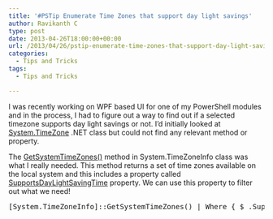 ```yaml
---
title: '#PSTip Enumerate Time Zones that support day light savings'
author: Ravikanth C
type: post
date: 2013-04-26T18:00:00+00:00
url: /2013/04/26/pstip-enumerate-time-zones-that-support-day-light-savings/
categories:
  - Tips and Tricks
tags:
  - Tips and Tricks

---
```

I was recently working on WPF based UI for one of my PowerShell modules and in the process, I had to figure out a way to find out if a selected timezone supports day light savings or not. I&#8217;d initially looked at [System.TimeZone][1] .NET class but could not find any relevant method or property.

The [GetSystemTimeZones()][2] method in System.TimeZoneInfo class was what I really needed. This method returns a set of time zones available on the local system and this includes a property called [SupportsDayLightSavingTime][3] property. We can use this property to filter out what we need!

<pre class="brush: powershell; title: ; notranslate" title="">[System.TimeZoneInfo]::GetSystemTimeZones() | Where { $_.SupportsDayLightSavingTime }
</pre>

[1]: http://msdn.microsoft.com/en-us/library/xe5cd9e6.aspx
[2]: http://msdn.microsoft.com/en-us/library/system.timezoneinfo.getsystemtimezones.aspx
[3]: http://msdn.microsoft.com/en-us/library/system.timezoneinfo.supportsdaylightsavingtime.aspx